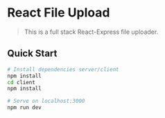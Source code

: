 # React File Upload

> This is a full stack React-Express file uploader.

## Quick Start

```bash
# Install dependencies server/client
npm install
cd client
npm install

# Serve on localhost:3000
npm run dev
```
